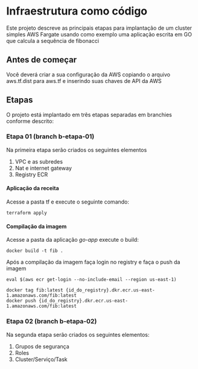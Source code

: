 # Infraestrutura como código

Este projeto descreve as principais etapas para implantação de um cluster simples AWS Fargate 
usando como exemplo uma aplicação escrita em GO que calcula a sequência de fibonacci

## Antes de começar

Você deverá criar a sua configuração da AWS copiando o arquivo aws.tf.dist para aws.tf e inserindo suas chaves de API da AWS

## Etapas
O projeto está implantado em três etapas separadas em branchies conforme descrito:

### Etapa 01 (branch b-etapa-01)

Na primeira etapa serão criados os seguintes elementos

1. VPC e as subredes
1. Nat e internet gateway
1. Registry ECR

#### Aplicação da receita
Acesse a pasta tf e execute o seguinte comando:
```
terraform apply
```
#### Compilação da imagem

Acesse a pasta da aplicação *go-app* execute o build:

```
docker build -t fib .
```

Após a compilação da imagem faça login no registry e faça o push da imagem

```
eval $(aws ecr get-login --no-include-email --region us-east-1)
```

```
docker tag fib:latest {id_do_registry}.dkr.ecr.us-east-1.amazonaws.com/fib:latest
docker push {id_do_registry}.dkr.ecr.us-east-1.amazonaws.com/fib:latest
```

### Etapa 02 (branch b-etapa-02)

Na segunda etapa serão criados os seguintes elementos:

1. Grupos de segurança
1. Roles
3. Cluster/Serviço/Task